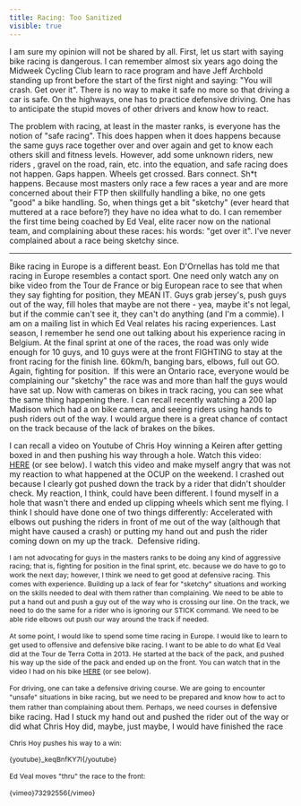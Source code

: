 ---title: Racing: Too Sanitizedvisible: true---I am sure my opinion will not be shared by all. First, let us start with saying bike racing is dangerous. I can remember almost six years ago doing the Midweek Cycling Club learn to race program and have Jeff Archbold standing up front before the start of the first night and saying: "You will crash. Get over it". There is no way to make it safe no more so that driving a car is safe. On the highways, one has to practice defensive driving. One has to anticipate the stupid moves of other drivers and know how to react.

The problem with racing, at least in the master ranks, is everyone has the notion of "safe racing". This does happen when it does happens because the same guys race together over and over again and get to know each others skill and fitness levels. However, add some unknown riders, new riders , gravel on the road, rain, etc. into the equation, and safe racing does not happen. Gaps happen. Wheels get crossed. Bars connect. Sh*t happens. Because most masters only race a few races a year and are more concerned about their FTP then skillfully handling a bike, no one gets "good" a bike handling. So, when things get a bit "sketchy" (ever heard that muttered at a race before?) they have no idea what to do. I can remember the first time being coached by Ed Veal, elite racer now on the national team, and complaining about these races: his words: "get over it". I've never complained about a race being sketchy since.

<hr id="system-readmore" />

Bike racing in Europe is a different beast. Eon D'Ornellas has told me that racing in Europe resembles a contact sport. One need only watch any on bike video from the Tour de France or big European race to see that when they say fighting for position, they MEAN IT. Guys grab jersey's, push guys out of the way, fill holes that maybe are not there - yea, maybe it's not legal, but if the commie can't see it, they can't do anything (and I'm a commie). I am on a mailing list in which Ed Veal relates his racing experiences. Last season, I remember he send one out talking about his experience racing in Belgium. At the final sprint at one of the races, the road was only wide enough for 10 guys, and 10 guys were at the front FIGHTING to stay at the front racing for the finish line. 60km/h, banging bars, elbows, full out GO. Again, fighting for position.  If this were an Ontario race, everyone would be complaining our "sketchy" the race was and more than half the guys would have sat up. Now with cameras on bikes in track racing, you can see what the same thing happening there. I can recall recently watching a 200 lap Madison which had a on bike camera, and seeing riders using hands to push riders out of the way. I would argue there is a great chance of contact on the track because of the lack of brakes on the bikes.

I can recall a video on Youtube of Chris Hoy winning a Keiren after getting boxed in and then pushing his way through a hole. Watch this video: <a title="Chris Hoy Wins" href="https://www.youtube.com/watch?v=_keqBnfKY7I" target="_blank">HERE</a> (or see below). I watch this video and make myself angry that was not my reaction to what happened at the OCUP on the weekend. I crashed out because I clearly got pushed down the track by a rider that didn't shoulder check. My reaction, I think, could have been different. I found myself in a hole that wasn't there and ended up clipping wheels which sent me flying. I think I should have done one of two things differently: Accelerated with elbows out pushing the riders in front of me out of the way (although that might have caused a crash) or putting my hand out and push the rider coming down on my up the track.  Defensive riding. 

<span style="font-size: 12.1599998474121px; line-height: 1.3em;">I am not advocating for guys in the masters ranks to be doing any kind of aggressive racing; that is, fighting for position in the final sprint, etc. because we do have to go to work the next day; however, I think we need to get good at defensive racing. This comes with experience. Building up a lack of fear for "sketchy" situations and working on the skills needed to deal with them rather than complaining. We need to be able to put a hand out and push a guy out of the way who is crossing our line. On the track, we need to do the same for a rider who is ignoring our STICK command. We need to be able ride elbows out push our way around the track if needed. </span>

<span style="font-size: 12.1599998474121px; line-height: 1.3em;">At some point, I would like to spend some time racing in Europe. I would like to learn to get used to offensive and defensive bike racing. I want to be able to do what Ed Veal did at the Tour de Terra Cotta in 2013. He started at the back of the pack, and pushed his way up the side of the pack and ended up on the front. You can watch that in the video I had on his bike <a title="Ed Veal racing Tour de Terra Cotta" href="https://vimeo.com/73292556">HERE</a> (or see below).</span>

<span style="font-size: 12.1599998474121px; line-height: 1.3em;">For driving, one can take a defensive driving course. We are going to encounter "unsafe" situations in bike racing, but we need to be prepared and know how to act to them rather than complaining about them. Perhaps, we need courses in </span>defensive bike racing. Had I stuck my hand out and pushed the rider out of the way or did what Chris Hoy did, maybe, just maybe, I would have finished the race

<span style="font-size: 12.1599998474121px; line-height: 1.3em;">Chris Hoy pushes his way to a win:</span>

<span style="font-size: 12.1599998474121px; line-height: 1.3em;">{youtube}_keqBnfKY7I{/youtube}</span>

<span style="font-size: 12.1599998474121px; line-height: 1.3em;">Ed Veal moves "thru" the race to the front:</span>

<span style="font-size: 12.1599998474121px; line-height: 1.3em;">{vimeo}73292556{/vimeo}</span>